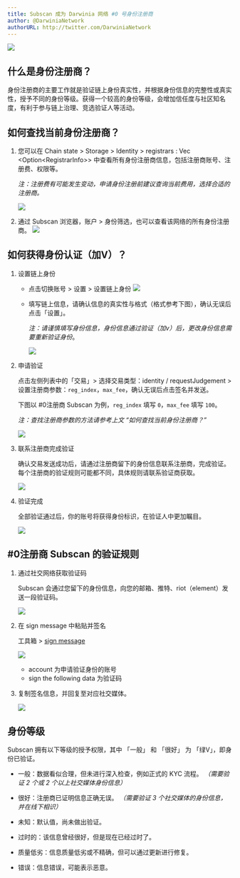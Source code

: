 ```yaml
---
title: Subscan 成为 Darwinia 网络 #0 号身份注册商
author: @DarwiniaNetwork
authorURL: http://twitter.com/DarwiniaNetwork
---
```


![](assets/2020-10-21-subscan-became-the-0-registrar-of-darwinia-network-1.jpg)

<!--truncate-->

## 什么是身份注册商？

身份注册商的主要工作就是验证链上身份真实性，并根据身份信息的完整性或真实性，授予不同的身份等级。获得一个较高的身份等级，会增加信任度与社区知名度，有利于参与链上治理、竞选验证人等活动。


## 如何查找当前身份注册商？

1. 您可以在 Chain state > Storage > Identity > registrars : Vec \<Option\<RegistrarInfo\>\> 中查看所有身份注册商信息，包括注册商账号、注册费、权限等。
   
   *注：注册费有可能发生变动，申请身份注册前建议查询当前费用，选择合适的注册商。*
  
   ![](assets/2020-10-21-subscan-became-the-0-registrar-of-darwinia-network-2.jpg)


2. 通过 Subscan 浏览器，账户 > 身份筛选，也可以查看该网络的所有身份注册商。
![](assets/2020-10-21-subscan-became-the-0-registrar-of-darwinia-network-3.jpg)


## 如何获得身份认证（加V）？

1. 设置链上身份
   
   * 点击切换账号 > 设置 > 设置链上身份
     ![](assets/2020-10-21-subscan-became-the-0-registrar-of-darwinia-network-4.jpg)
	 
   * 填写链上信息，请确认信息的真实性与格式（格式参考下图），确认无误后点击「设置」。
     
	 *注：请谨慎填写身份信息，身份信息通过验证（加v）后，更改身份信息需要重新验证身份*。

     ![](assets/2020-10-21-subscan-became-the-0-registrar-of-darwinia-network-5.jpg)


2. 申请验证
   
   点击左侧列表中的「交易」> 选择交易类型：identity / requestJudgement > 设置注册商参数：`reg_index`，`max_fee`，确认无误后点击签名并发送。
   
   下图以 #0注册商 Subscan 为例，`reg_index` 填写 `0`，`max_fee` 填写 `100`。

   *注：查找注册商参数的方法请参考上文 “如何查找当前身份注册商？”*

   ![](assets/2020-10-21-subscan-became-the-0-registrar-of-darwinia-network-6.jpg)


3. 联系注册商完成验证
   
   确认交易发送成功后，请通过注册商留下的身份信息联系注册商，完成验证。每个注册商的验证规则可能都不同，具体规则请联系验证商获取。
   
   ![](assets/2020-10-21-subscan-became-the-0-registrar-of-darwinia-network-7.jpg)


4. 验证完成
   
   全部验证通过后，你的账号将获得身份标识，在验证人中更加瞩目。
  
   ![](assets/2020-10-21-subscan-became-the-0-registrar-of-darwinia-network-8.jpg)



## #0注册商 Subscan 的验证规则

1. 通过社交网络获取验证码
   
   Subscan 会通过您留下的身份信息，向您的邮箱、推特、riot（element）发送一段验证码。

   ![](assets/2020-10-21-subscan-became-the-0-registrar-of-darwinia-network-9.jpg)


2. 在 sign message 中粘贴并签名
   
   工具箱 > [sign message](https://apps.darwinia.network/#/toolbox/sign)
   
   ![](assets/2020-10-21-subscan-became-the-0-registrar-of-darwinia-network-10.jpg)
   
    * account 为申请验证身份的账号
	* sign the following data 为验证码


3. 复制签名信息，并回复至对应社交媒体。
   
   ![](assets/2020-10-21-subscan-became-the-0-registrar-of-darwinia-network-11.jpg)


## 身份等级

Subscan 拥有以下等级的授予权限，其中 「一般」 和 「很好」 为 「绿V」，即身份已验证。

* 一般：数据看似合理，但未进行深入检查，例如正式的 KYC 流程。
  *（需要验证 2 个或 2 个以上社交媒体身份信息）*

* 很好：注册商已证明信息正确无误。
  *（需要验证 3 个社交媒体的身份信息，并在线下相识）*

* 未知：默认值，尚未做出验证。

* 过时的：该信息曾经很好，但是现在已经过时了。

* 质量低劣：信息质量低劣或不精确，但可以通过更新进行修复。

* 错误：信息错误，可能表示恶意。
